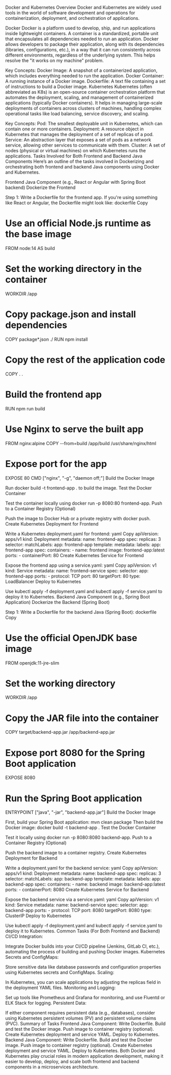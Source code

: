Docker and Kubernetes Overview
Docker and Kubernetes are widely used tools in the world of software development and operations for containerization, deployment, and orchestration of applications.

Docker
Docker is a platform used to develop, ship, and run applications inside lightweight containers. A container is a standardized, portable unit that encapsulates all dependencies needed to run an application. Docker allows developers to package their application, along with its dependencies (libraries, configurations, etc.), in a way that it can run consistently across different environments, regardless of the underlying system. This helps resolve the "it works on my machine" problem.

Key Concepts:
Docker Image: A snapshot of a containerized application, which includes everything needed to run the application.
Docker Container: A running instance of a Docker image.
Dockerfile: A text file containing a set of instructions to build a Docker image.
Kubernetes
Kubernetes (often abbreviated as K8s) is an open-source container orchestration platform that automates the deployment, scaling, and management of containerized applications (typically Docker containers). It helps in managing large-scale deployments of containers across clusters of machines, handling complex operational tasks like load balancing, service discovery, and scaling.

Key Concepts:
Pod: The smallest deployable unit in Kubernetes, which can contain one or more containers.
Deployment: A resource object in Kubernetes that manages the deployment of a set of replicas of a pod.
Service: An abstraction layer that exposes a set of pods as a network service, allowing other services to communicate with them.
Cluster: A set of nodes (physical or virtual machines) on which Kubernetes runs the applications.
Tasks Involved for Both Frontend and Backend Java Components
Here’s an outline of the tasks involved in Dockerizing and orchestrating both frontend and backend Java components using Docker and Kubernetes.

Frontend Java Component (e.g., React or Angular with Spring Boot backend)
Dockerize the Frontend

Step 1: Write a Dockerfile for the frontend app. If you're using something like React or Angular, the Dockerfile might look like:
dockerfile
Copy
# Use an official Node.js runtime as the base image
FROM node:14 AS build

# Set the working directory in the container
WORKDIR /app

# Copy package.json and install dependencies
COPY package*.json ./
RUN npm install

# Copy the rest of the application code
COPY . .

# Build the frontend app
RUN npm run build

# Use Nginx to serve the built app
FROM nginx:alpine
COPY --from=build /app/build /usr/share/nginx/html

# Expose port for the app
EXPOSE 80
CMD ["nginx", "-g", "daemon off;"]
Build the Docker Image

Run docker build -t frontend-app . to build the image.
Test the Docker Container

Test the container locally using docker run -p 8080:80 frontend-app.
Push to a Container Registry (Optional)

Push the image to Docker Hub or a private registry with docker push.
Create Kubernetes Deployment for Frontend

Write a Kubernetes deployment.yaml for frontend:
yaml
Copy
apiVersion: apps/v1
kind: Deployment
metadata:
  name: frontend-app
spec:
  replicas: 3
  selector:
    matchLabels:
      app: frontend-app
  template:
    metadata:
      labels:
        app: frontend-app
    spec:
      containers:
      - name: frontend
        image: frontend-app:latest
        ports:
        - containerPort: 80
Create Kubernetes Service for Frontend

Expose the frontend app using a service.yaml:
yaml
Copy
apiVersion: v1
kind: Service
metadata:
  name: frontend-service
spec:
  selector:
    app: frontend-app
  ports:
    - protocol: TCP
      port: 80
      targetPort: 80
  type: LoadBalancer
Deploy to Kubernetes

Use kubectl apply -f deployment.yaml and kubectl apply -f service.yaml to deploy it to Kubernetes.
Backend Java Component (e.g., Spring Boot Application)
Dockerize the Backend (Spring Boot)

Step 1: Write a Dockerfile for the backend Java (Spring Boot):
dockerfile
Copy
# Use the official OpenJDK base image
FROM openjdk:11-jre-slim

# Set the working directory
WORKDIR /app

# Copy the JAR file into the container
COPY target/backend-app.jar /app/backend-app.jar

# Expose port 8080 for the Spring Boot application
EXPOSE 8080

# Run the Spring Boot application
ENTRYPOINT ["java", "-jar", "backend-app.jar"]
Build the Docker Image

First, build your Spring Boot application:
mvn clean package
Then build the Docker image:
docker build -t backend-app .
Test the Docker Container

Test it locally using docker run -p 8080:8080 backend-app.
Push to a Container Registry (Optional)

Push the backend image to a container registry.
Create Kubernetes Deployment for Backend

Write a deployment.yaml for the backend service:
yaml
Copy
apiVersion: apps/v1
kind: Deployment
metadata:
  name: backend-app
spec:
  replicas: 3
  selector:
    matchLabels:
      app: backend-app
  template:
    metadata:
      labels:
        app: backend-app
    spec:
      containers:
      - name: backend
        image: backend-app:latest
        ports:
        - containerPort: 8080
Create Kubernetes Service for Backend

Expose the backend service via a service.yaml:
yaml
Copy
apiVersion: v1
kind: Service
metadata:
  name: backend-service
spec:
  selector:
    app: backend-app
  ports:
    - protocol: TCP
      port: 8080
      targetPort: 8080
  type: ClusterIP
Deploy to Kubernetes

Use kubectl apply -f deployment.yaml and kubectl apply -f service.yaml to deploy it to Kubernetes.
Common Tasks (For Both Frontend and Backend)
CI/CD Integration:

Integrate Docker builds into your CI/CD pipeline (Jenkins, GitLab CI, etc.), automating the process of building and pushing Docker images.
Kubernetes Secrets and ConfigMaps:

Store sensitive data like database passwords and configuration properties using Kubernetes secrets and ConfigMaps.
Scaling:

In Kubernetes, you can scale applications by adjusting the replicas field in the deployment YAML files.
Monitoring and Logging:

Set up tools like Prometheus and Grafana for monitoring, and use Fluentd or ELK Stack for logging.
Persistent Data:

If either component requires persistent data (e.g., databases), consider using Kubernetes persistent volumes (PV) and persistent volume claims (PVC).
Summary of Tasks
Frontend Java Component:
Write Dockerfile.
Build and test the Docker image.
Push image to container registry (optional).
Create Kubernetes deployment and service YAML.
Deploy to Kubernetes.
Backend Java Component:
Write Dockerfile.
Build and test the Docker image.
Push image to container registry (optional).
Create Kubernetes deployment and service YAML.
Deploy to Kubernetes.
Both Docker and Kubernetes play crucial roles in modern application development, making it easier to develop, deploy, and scale both frontend and backend components in a microservices architecture.

